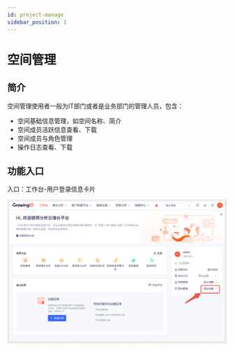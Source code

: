 ```yaml
---
id: project-manage
sidebar_position: 1
---
```


# 空间管理

## 简介[](#jian-jie)

空间管理使用者一般为IT部门或者是业务部门的管理人员，包含：

* 空间基础信息管理，如空间名称、简介
* 空间成员活跃信息查看、下载
* 空间成员与角色管理
* 操作日志查看、下载

## 功能入口[](#gong-neng-shuo-ming)

入口：工作台-用户登录信息卡片

![图 2](/img/kongjianguanlirukou_README.png)  

